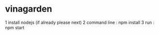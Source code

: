 # vinagarden
1 install nodejs (if already please next)
2 command line : npm install
3 run : npm start